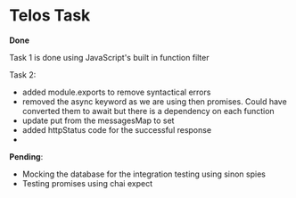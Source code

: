 # Telos Task

**Done**

Task 1 is done using JavaScript's built in function filter

Task 2:

- added module.exports to remove syntactical errors
- removed the async keyword as we are using then promises. Could have converted them to await but there is a dependency on each function
- update put from the messagesMap to set
- added httpStatus code for the successful response
-

**Pending**:

- Mocking the database for the integration testing using sinon spies
- Testing promises using chai expect
